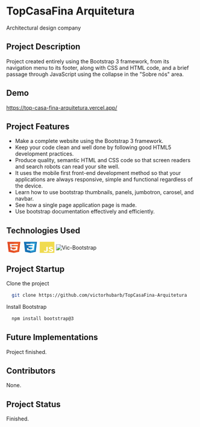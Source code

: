 # TopCasaFina Arquitetura

Architectural design company

## Project Description

Project created entirely using the Bootstrap 3 framework, from its navigation menu to its footer, along with CSS and HTML code, and a brief passage through JavaScript using the collapse in the "Sobre nós" area.

## Demo

https://top-casa-fina-arquitetura.vercel.app/

## Project Features

- Make a complete website using the Bootstrap 3 framework.
- Keep your code clean and well done by following good HTML5 development practices.
- Produce quality, semantic HTML and CSS code so that screen readers and search robots can read your site well.
- It uses the mobile first front-end development method so that your applications are always responsive, simple and functional regardless of the device.
- Learn how to use bootstrap thumbnails, panels, jumbotron, carosel, and navbar.
- See how a single page application page is made.
- Use bootstrap documentation effectively and efficiently.

## Technologies Used

<div style="display: inline_block">
  <img align="center" alt="Vic-HTML" height="30" width="40" src="https://raw.githubusercontent.com/devicons/devicon/master/icons/html5/html5-original.svg">
  <img align="center" alt="Vic-CSS" height="30" width="40" src="https://raw.githubusercontent.com/devicons/devicon/master/icons/css3/css3-original.svg">
  <img align="center" alt="Vic-JS" height="30" width="40" src="https://raw.githubusercontent.com/devicons/devicon/master/icons/javascript/javascript-plain.svg">
  <img align="center" alt="Vic-Bootstrap" height="30" width="40" src="https://cdn.jsdelivr.net/gh/devicons/devicon/icons/bootstrap/bootstrap-plain-wordmark.svg">
</div>

## Project Startup

Clone the project

```bash
  git clone https://github.com/victorhubarb/TopCasaFina-Arquitetura
```

Install Bootstrap

```bash
  npm install bootstrap@3
```

## Future Implementations

Project finished.

## Contributors

None.

## Project Status

Finished.
